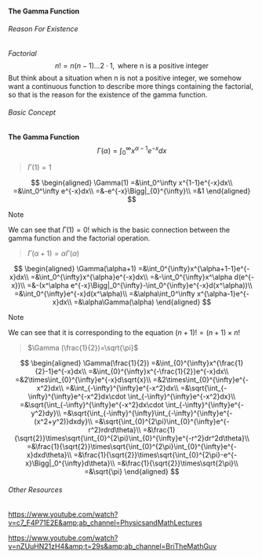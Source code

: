 #### The Gamma Function

###### Reason For Existence

*Factorial*
$$
n!=n(n-1)...2\cdot1,\text{ where n is a positive integer}
$$
But think about a situation when $\text{n}$ is not a positive integer, we somehow want a continuous function to describe more things containing the factorial, so that is the reason for the existence of the gamma function.

###### Basic Concept

**The Gamma Function**
$$
\Gamma(\alpha)=\int_0^{\infty}x^{\alpha -1}e^{-x}dx
$$

> $\Gamma (1)=1$ 

$$
\begin{aligned}
\Gamma(1)
=&\int_0^\infty x^{1-1}e^{-x}dx\\
=&\int_0^\infty e^{-x}dx\\
=&-e^{-x}\Bigg|_{0}^{\infty}\\
=&1
\end{aligned}
$$

> [!NOTE]
>
> We can see that $\Gamma(1)=0!$ which is the basic connection between the gamma function and the factorial operation.

> $\Gamma (\alpha+1)=\alpha\Gamma(\alpha)$

$$
\begin{aligned}
\Gamma(\alpha+1)
=&\int_0^{\infty}x^{\alpha+1-1}e^{-x}dx\\
=&\int_0^{\infty}x^{\alpha}e^{-x}dx\\
=&-\int_0^{\infty}x^\alpha d(e^{-x})\\
=&-(x^\alpha e^{-x}\Bigg|_0^{\infty}-\int_0^{\infty}e^{-x}d(x^\alpha))\\
=&\int_0^{\infty}e^{-x}d(x^\alpha)\\
=&\alpha\int_0^\infty x^{\alpha-1}e^{-x}dx\\
=&\alpha\Gamma(\alpha)
\end{aligned}
$$

> [!NOTE]
>
> We can see that it is corresponding to the equation $(n+1)!=(n+1)\times n!$

> $\Gamma (\frac{1}{2})=\sqrt{\pi}$

$$
\begin{aligned}
\Gamma(\frac{1}{2})
=&\int_{0}^{\infty}x^{\frac{1}{2}-1}e^{-x}dx\\
=&\int_{0}^{\infty}x^{-\frac{1}{2}}e^{-x}dx\\
=&2\times\int_{0}^{\infty}e^{-x}d\sqrt{x}\\
=&2\times\int_{0}^{\infty}e^{-x^2}dx\\
=&\int_{-\infty}^{\infty}e^{-x^2}dx\\
=&\sqrt{\int_{-\infty}^{\infty}e^{-x^2}dx\cdot \int_{-\infty}^{\infty}e^{-x^2}dx}\\
=&\sqrt{\int_{-\infty}^{\infty}e^{-x^2}dx\cdot \int_{-\infty}^{\infty}e^{-y^2}dy}\\
=&\sqrt{\int_{-\infty}^{\infty}\int_{-\infty}^{\infty}e^{-(x^2+y^2)}dxdy}\\
=&\sqrt{\int_{0}^{2\pi}\int_{0}^{\infty}e^{-r^2}rdrd\theta}\\
=&\frac{1}{\sqrt{2}}\times\sqrt{\int_{0}^{2\pi}\int_{0}^{\infty}e^{-r^2}dr^2d\theta}\\
=&\frac{1}{\sqrt{2}}\times\sqrt{\int_{0}^{2\pi}\int_{0}^{\infty}e^{-x}dxd\theta}\\
=&\frac{1}{\sqrt{2}}\times\sqrt{\int_{0}^{2\pi}-e^{-x}\Bigg|_0^{\infty}d\theta}\\
=&\frac{1}{\sqrt{2}}\times\sqrt{2\pi}\\
=&\sqrt{\pi}
\end{aligned}
$$

###### Other Resources

https://www.youtube.com/watch?v=c7_F4P71E2E&amp;ab_channel=PhysicsandMathLectures

https://www.youtube.com/watch?v=nZUuHN21zH4&amp;t=29s&amp;ab_channel=BriTheMathGuy

